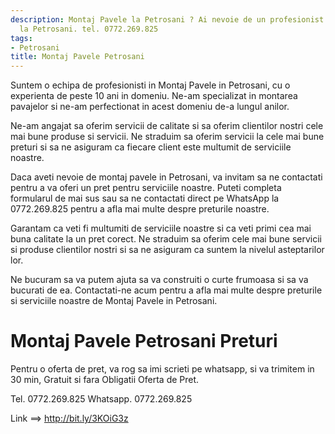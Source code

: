 ```yaml
---
description: Montaj Pavele la Petrosani ? Ai nevoie de un profesionist in Montaj Pavele
  la Petrosani. tel. 0772.269.825
tags:
- Petrosani
title: Montaj Pavele Petrosani
---
```



Suntem o echipa de profesionisti in Montaj Pavele in Petrosani, cu o experienta de peste 10 ani in domeniu. Ne-am specializat in montarea pavajelor si ne-am perfectionat in acest domeniu de-a lungul anilor.

Ne-am angajat sa oferim servicii de calitate si sa oferim clientilor nostri cele mai bune produse si servicii. Ne straduim sa oferim servicii la cele mai bune preturi si sa ne asiguram ca fiecare client este multumit de serviciile noastre.

Daca aveti nevoie de montaj pavele in Petrosani, va invitam sa ne contactati pentru a va oferi un pret pentru serviciile noastre. Puteti completa formularul de mai sus sau sa ne contactati direct pe WhatsApp la 0772.269.825 pentru a afla mai multe despre preturile noastre.

Garantam ca veti fi multumiti de serviciile noastre si ca veti primi cea mai buna calitate la un pret corect. Ne straduim sa oferim cele mai bune servicii si produse clientilor nostri si sa ne asiguram ca suntem la nivelul asteptarilor lor.

Ne bucuram sa va putem ajuta sa va construiti o curte frumoasa si sa va bucurati de ea. Contactati-ne acum pentru a afla mai multe despre preturile si serviciile noastre de Montaj Pavele in Petrosani.

# Montaj Pavele Petrosani Preturi
Pentru o oferta de pret, va rog sa imi scrieti pe whatsapp, si va trimitem in 30 min, Gratuit si fara Obligatii Oferta de Pret.

Tel. 0772.269.825
Whatsapp. 0772.269.825

Link ==> http://bit.ly/3KOiG3z